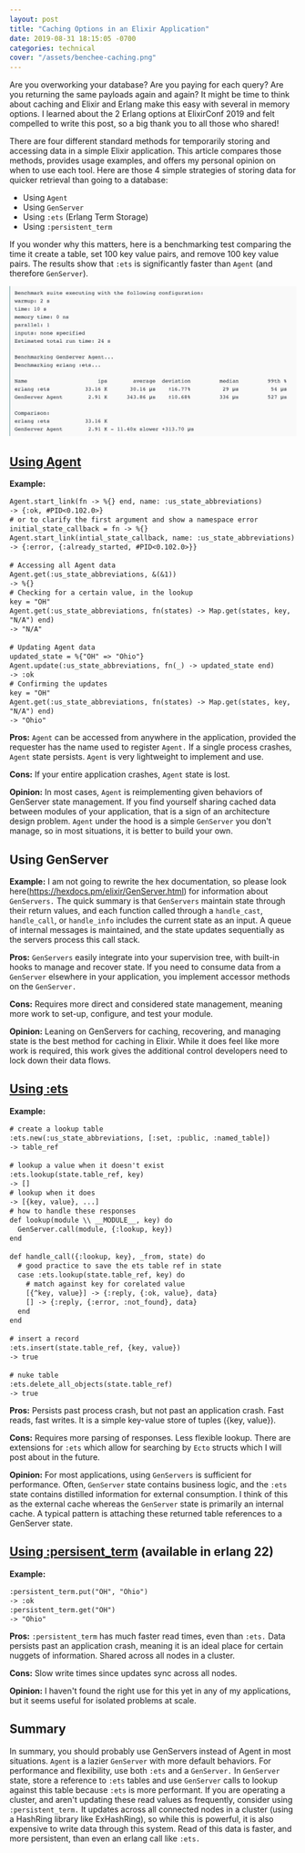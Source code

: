 ```yaml
---
layout: post
title: "Caching Options in an Elixir Application"
date: 2019-08-31 18:15:05 -0700
categories: technical
cover: "/assets/benchee-caching.png"
---
```

Are you overworking your database? Are you paying for each query? Are you returning the same payloads again and again?  It might be time to think about caching and Elixir and Erlang make this easy with several in memory options.  I learned about the 2 Erlang options at ElixirConf 2019 and felt compelled to write this post, so a big thank you to all those who shared!

There are four different standard methods for temporarily storing and accessing data in a simple Elixir application.  This article compares those methods, provides usage examples, and offers my personal opinion on when to use each tool.  Here are those 4 simple strategies of storing data for quicker retrieval than going to a database:

* Using `Agent`
* Using `GenServer`
* Using `:ets` (Erlang Term Storage)
* Using `:persistent_term`

If you wonder why this matters, here is a benchmarking test comparing the time it create a table, set 100 key value pairs, and remove 100 key value pairs.  The results show that `:ets` is significantly faster than `Agent` (and therefore `GenServer`).

![Using Agent vs. Erlang ets](/assets/benchee-caching.png)

## [Using Agent](https://hexdocs.pm/elixir/Agent.html)

**Example:**
```
Agent.start_link(fn -> %{} end, name: :us_state_abbreviations)
-> {:ok, #PID<0.102.0>}
# or to clarify the first argument and show a namespace error
initial_state_callback = fn -> %{}
Agent.start_link(intial_state_callback, name: :us_state_abbreviations)
-> {:error, {:already_started, #PID<0.102.0>}}

# Accessing all Agent data
Agent.get(:us_state_abbreviations, &(&1))
-> %{}
# Checking for a certain value, in the lookup
key = "OH"
Agent.get(:us_state_abbreviations, fn(states) -> Map.get(states, key, "N/A") end)
-> "N/A"

# Updating Agent data
updated_state = %{"OH" => "Ohio"}
Agent.update(:us_state_abbreviations, fn(_) -> updated_state end)
-> :ok
# Confirming the updates
key = "OH"
Agent.get(:us_state_abbreviations, fn(states) -> Map.get(states, key, "N/A") end)
-> "Ohio"
```

**Pros:** `Agent` can be accessed from anywhere in the application, provided the requester has the name used to register `Agent.` If a single process crashes, `Agent` state persists.  `Agent` is very lightweight to implement and use.

**Cons:** If your entire application crashes, `Agent` state is lost.

**Opinion:** In most cases, `Agent` is reimplementing given behaviors of GenServer state management.  If you find yourself sharing cached data between modules of your application, that is a sign of an architecture design problem.  `Agent` under the hood is a simple `GenServer` you don't manage, so in most situations, it is better to build your own.

## Using GenServer

**Example:** I am not going to rewrite the hex documentation, so please look here(https://hexdocs.pm/elixir/GenServer.html) for information about `GenServers.`  The quick summary is that `GenServers` maintain state through their return values, and each function called through a `handle_cast`, `handle_call`, or `handle_info` includes the current state as an input.  A queue of internal messages is maintained, and the state updates sequentially as the servers process this call stack.

**Pros:** `GenServers` easily integrate into your supervision tree, with built-in hooks to manage and recover state. If you need to consume data from a `GenServer` elsewhere in your application, you implement accessor methods on the `GenServer.`

**Cons:** Requires more direct and considered state management, meaning more work to set-up, configure, and test your module.

**Opinion:** Leaning on GenServers for caching, recovering, and managing state is the best method for caching in Elixir.  While it does feel like more work is required, this work gives the additional control developers need to lock down their data flows.

## [Using :ets](http://erlang.org/doc/man/ets.html)

**Example:** 
```
# create a lookup table
:ets.new(:us_state_abbreviations, [:set, :public, :named_table])
-> table_ref

# lookup a value when it doesn't exist
:ets.lookup(state.table_ref, key)
-> []
# lookup when it does
-> [{key, value}, ...]
# how to handle these responses
def lookup(module \\ __MODULE__, key) do
  GenServer.call(module, {:lookup, key})
end

def handle_call({:lookup, key}, _from, state) do
  # good practice to save the ets table ref in state
  case :ets.lookup(state.table_ref, key) do
    # match against key for corelated value
    [{^key, value}] -> {:reply, {:ok, value}, data}
    [] -> {:reply, {:error, :not_found}, data}
  end
end

# insert a record
:ets.insert(state.table_ref, {key, value})
-> true

# nuke table
:ets.delete_all_objects(state.table_ref)
-> true
```

**Pros:** Persists past process crash, but not past an application crash.  Fast reads, fast writes.  It is a simple key-value store of tuples ({key, value}).

**Cons:** Requires more parsing of responses.  Less flexible lookup.  There are extensions for `:ets` which allow for searching by `Ecto` structs which I will post about in the future.

**Opinion:** For most applications, using `GenServers` is sufficient for performance.  Often, `GenServer` state contains business logic, and the `:ets` state contains distilled information for external consumption.  I think of this as the external cache whereas the `GenServer` state is primarily an internal cache.  A typical pattern is attaching these returned table references to a GenServer state.

## [Using :persisent_term](http://erlang.org/doc/man/persistent_term.html) (available in erlang 22)

**Example:**
```
:persistent_term.put("OH", "Ohio")
-> :ok
:persistent_term.get("OH")
-> "Ohio"
```
**Pros:** `:persistent_term` has much faster read times, even than `:ets.` Data persists past an application crash, meaning it is an ideal place for certain nuggets of information. Shared across all nodes in a cluster.

**Cons:**  Slow write times since updates sync across all nodes.

**Opinion:** I haven't found the right use for this yet in any of my applications, but it seems useful for isolated problems at scale.

## Summary

In summary, you should probably use GenServers instead of Agent in most situations.  `Agent` is a lazier `GenServer` with more default behaviors.  For performance and flexibility, use both `:ets` and a `GenServer.`  In `GenServer` state, store a reference to `:ets` tables and use `GenServer` calls to lookup against this table because `:ets` is more performant.  If you are operating a cluster, and aren't updating these read values as frequently, consider using `:persistent_term.`  It updates across all connected nodes in a cluster (using a HashRing library like ExHashRing), so while this is powerful, it is also expensive to write data through this system.  Read of this data is faster, and more persistent, than even an erlang call like `:ets.`